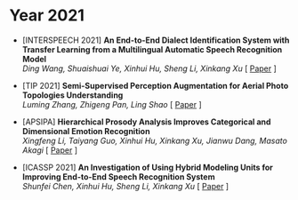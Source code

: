 # Year 2021

- [INTERSPEECH 2021] **An End-to-End Dialect Identification System with Transfer Learning from a Multilingual Automatic Speech Recognition Model**  
*Ding Wang, Shuaishuai Ye, Xinhui Hu, Sheng Li, Xinkang Xu*  [ [Paper](https://www.isca-archive.org/interspeech_2021/wang21z_interspeech.pdf) ]

- [TIP 2021] **Semi-Supervised Perception Augmentation for Aerial Photo Topologies Understanding**  
*Luming Zhang, Zhigeng Pan, Ling Shao*  [ [Paper](https://aclanthology.org/2023.findings-acl.367.pdf) ]

- [APSIPA] **Hierarchical Prosody Analysis  Improves Categorical and Dimensional Emotion Recognition**  
*Xingfeng Li, Taiyang Guo, Xinhui Hu, Xinkang Xu, Jianwu Dang, Masato Akagi*  [ [Paper](https://ieeexplore.ieee.org/document/9689512) ]

- [ICASSP 2021] **An Investigation of Using Hybrid Modeling Units for Improving End-to-End Speech Recognition System**  
*Shunfei Chen, Xinhui Hu, Sheng Li, Xinkang Xu*  [ [Paper](https://ieeexplore.ieee.org/abstract/document/9414598) ]
